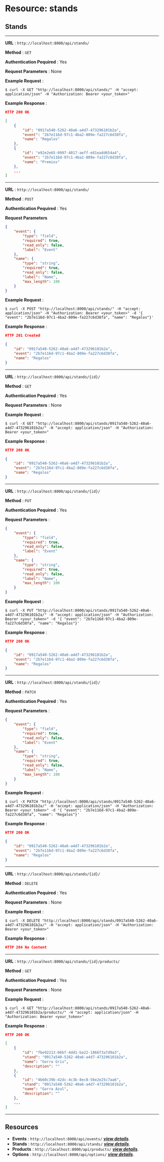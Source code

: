 # Resource: stands

## Stands

---

**URL** : `http://localhost:8000/api/stands/`

**Method** : `GET`

**Authentication Pequired** : Yes

**Request Parameters** : None

**Example Request** :

```shell
$ curl -X GET "http://localhost:8000/api/stands/" -H "accept: application/json" -H "Authorization: Bearer <your_token>"
```

**Example Response** :

```json
HTTP 200 OK

[
    {
        "id": "0917a540-5262-40a6-a4d7-473296101b2a",
        "event": "2b7e116d-97c1-4ba2-809e-fa227c6d38fa",
        "name": "Regalos"
    },
    {
        "id": "e92e2e65-0997-4017-aeff-e81eadd654a4",
        "event": "2b7e116d-97c1-4ba2-809e-fa227c6d38fa",
        "name": "Premios"
    },
    ...
]
```

---

**URL** : `http://localhost:8000/api/stands/`

**Method** : `POST`

**Authentication Pequired** : Yes

**Request Parameters**

```json
{
    "event": {
        "type": "field",
        "required": true,
        "read_only": false,
        "label": "Event"
    },
    "name": {
        "type": "string",
        "required": true,
        "read_only": false,
        "label": "Name",
        "max_length": 100
    }
}
```

**Example Request** :

```shell
$ curl -X POST "http://localhost:8000/api/stands/" -H "accept: application/json" -H "Authorization: Bearer <your_token>" -d '{ "event": "2b7e116d-97c1-4ba2-809e-fa227c6d38fa", "name": "Regalos"}'
```

**Example Response** :

```json
HTTP 201 Created

{
    "id": "0917a540-5262-40a6-a4d7-473296101b2a",
    "event": "2b7e116d-97c1-4ba2-809e-fa227c6d38fa",
    "name": "Regalos"
}
```

---

**URL** : `http://localhost:8000/api/stands/{id}/`

**Method** : `GET`

**Authentication Pequired** : Yes

**Request Parameters** : None

**Example Request** :

```shell
$ curl -X GET "http://localhost:8000/api/stands/0917a540-5262-40a6-a4d7-473296101b2a/" -H "accept: application/json" -H "Authorization: Bearer <your_token>"
```

**Example Response** :

```json
HTTP 200 OK

{
    "id": "0917a540-5262-40a6-a4d7-473296101b2a",
    "event": "2b7e116d-97c1-4ba2-809e-fa227c6d38fa",
    "name": "Regalos"
}
```

---

**URL** : `http://localhost:8000/api/stands/{id}/`

**Method** : `PUT`

**Authentication Pequired** : Yes

**Request Parameters** :

```json
{
    "event": {
        "type": "field",
        "required": true,
        "read_only": false,
        "label": "Event"
    },
    "name": {
        "type": "string",
        "required": true,
        "read_only": false,
        "label": "Name",
        "max_length": 100
    }
}
```

**Example Request** :

```shell
$ curl -X PUT "http://localhost:8000/api/stands/0917a540-5262-40a6-a4d7-473296101b2a/" -H "accept: application/json" -H "Authorization: Bearer <your_token>" -d '{ "event": "2b7e116d-97c1-4ba2-809e-fa227c6d38fa", "name": "Regalos"}'
```

**Example Response** :

```json
HTTP 200 OK

{
    "id": "0917a540-5262-40a6-a4d7-473296101b2a",
    "event": "2b7e116d-97c1-4ba2-809e-fa227c6d38fa",
    "name": "Regalos"
}
```

---

**URL** : `http://localhost:8000/api/stands/{id}/`

**Method** : `PATCH`

**Authentication Pequired** : Yes

**Request Parameters** :

```json
{
    "event": {
        "type": "field",
        "required": true,
        "read_only": false,
        "label": "Event"
    },
    "name": {
        "type": "string",
        "required": true,
        "read_only": false,
        "label": "Name",
        "max_length": 100
    }
}
```

**Example Request** :

```shell
$ curl -X PATCH "http://localhost:8000/api/stands/0917a540-5262-40a6-a4d7-473296101b2a/" -H "accept: application/json" -H "Authorization: Bearer <your_token>" -d '{ "event": "2b7e116d-97c1-4ba2-809e-fa227c6d38fa", "name": "Regalos"}'
```

**Example Response** :

```json
HTTP 200 OK

{
    "id": "0917a540-5262-40a6-a4d7-473296101b2a",
    "event": "2b7e116d-97c1-4ba2-809e-fa227c6d38fa",
    "name": "Regalos"
}
```

---

**URL** : `http://localhost:8000/api/stands/{id}/`

**Method** : `DELETE`

**Authentication Pequired** : Yes

**Request Parameters** : None

**Example Request** :

```shell
$ curl -X DELETE "http://localhost:8000/api/stands/0917a540-5262-40a6-a4d7-473296101b2a/" -H "accept: application/json" -H "Authorization: Bearer <your_token>"
```

**Example Response** :

```json
HTTP 204 No Content
```

---

**URL** : `http://localhost:8000/api/stands/{id}/products/`

**Method** : `GET`

**Authentication Pequired** : Yes

**Request Parameters** : None

**Example Request** :

```shell
$ curl -X GET "http://localhost:8000/api/stands/0917a540-5262-40a6-a4d7-473296101b2a/products/" -H "accept: application/json" -H "Authorization: Bearer <your_token>"
```

**Example Response** :

```json
HTTP 200 OK

[
    {
        "id": "fbe92213-06bf-4dd1-ba22-1866f3a7d9a3",
        "stand": "0917a540-5262-40a6-a4d7-473296101b2a",
        "name": "Gorra Gris",
        "description": ""
    },
    {
        "id": "4b60c39b-42dc-4c3b-8ec8-56e2e25c7aa6",
        "stand": "0917a540-5262-40a6-a4d7-473296101b2a",
        "name": "Gorra Azul",
        "description": ""
    },
    ...
]
```

---

## Resources

- **Events** : `http://localhost:8000/api/events/`    ***[view details](events.md)***.
- **Stands** : `http://localhost:8000/api/stands/`    ***[view details](stands.md)***.
- **Products** : `http://localhost:8000/api/products/`    ***[view details](products.md)***.
- **Options** : `http://localhost:8000/api/options/`    ***[view details](options.md)***.